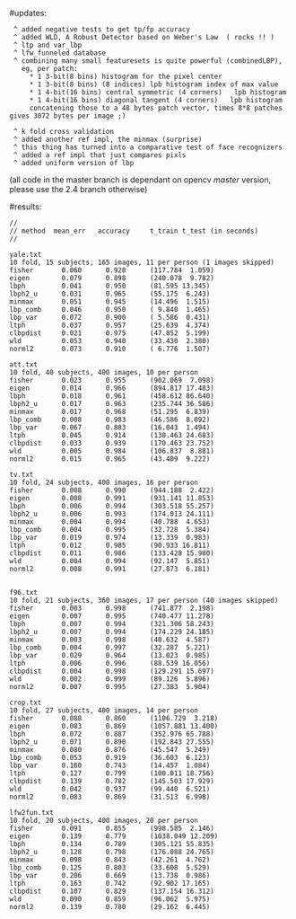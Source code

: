 

#updates:

     ^ added negative tests to get tp/fp accuracy
     ^ added WLD, A Robust Detector based on Weber's Law  ( rocks !! )
     ^ ltp and var_lbp
     ^ lfw_funneled database
     ^ combining many small featuresets is quite powerful (combinedLBP), 
       eg, per patch: 
         * 1 3-bit(8 bins) histogram for the pixel center
         * 1 3-bit(8 bins) (8 indices) lpb histogram index of max value
         * 1 4-bit(16 bins) central symmetric (4 corners)   lpb histogram
         * 1 4-bit(16 bins) diagonal tangent (4 corners)   lpb histogram
         concatening those to a 48 bytes patch vector, times 8*8 patches gives 3072 bytes per image ;)
       
     ^ k fold cross validation
     ^ added another ref impl, the minmax (surprise)
     ^ this thing has turned into a comparative test of face recognizers
     ^ added a ref impl that just compares pixls
     ^ added uniform version of lbp

(all code in the master branch is dependant on opencv *master* version, please use the 2.4 branch otherwise)

#results:

    //
    // method  mean_err   accuracy     t_train t_test (in seconds)
    //

    yale.txt 
    10 fold, 15 subjects, 165 images, 11 per person (1 images skipped)
    fisher       0.060      0.928      (117.784  1.059)
    eigen        0.079      0.898      (240.078  9.782)
    lbph         0.041      0.950      (81.595 13.345)
    lbph2_u      0.031      0.965      (55.175  6.243)
    minmax       0.051      0.945      (14.496  1.515)
    lbp_comb     0.046      0.950      ( 9.840  1.465)
    lbp_var      0.072      0.900      ( 5.586  0.431)
    ltph         0.037      0.957      (25.639  4.374)
    clbpdist     0.021      0.975      (47.852  5.199)
    wld          0.053      0.940      (33.430  2.380)
    norml2       0.073      0.910      ( 6.776  1.507)

    att.txt 
    10 fold, 40 subjects, 400 images, 10 per person
    fisher       0.023      0.955      (902.069  7.098)
    eigen        0.014      0.966      (894.817 17.483)
    lbph         0.018      0.961      (458.612 86.640)
    lbph2_u      0.017      0.963      (235.744 36.586)
    minmax       0.017      0.968      (51.295  6.839)
    lbp_comb     0.008      0.983      (46.586  8.092)
    lbp_var      0.067      0.883      (16.043  1.494)
    ltph         0.045      0.914      (130.463 24.683)
    clbpdist     0.033      0.939      (170.463 23.752)
    wld          0.005      0.984      (106.837  8.881)
    norml2       0.015      0.965      (43.409  9.222)

    tv.txt
    10 fold, 24 subjects, 400 images, 16 per person
    fisher       0.008      0.990      (944.188  2.422)
    eigen        0.008      0.991      (931.141 11.853)
    lbph         0.006      0.994      (303.518 55.257)
    lbph2_u      0.006      0.993      (174.013 24.111)
    minmax       0.004      0.994      (40.788  4.653)
    lbp_comb     0.004      0.995      (32.728  5.384)
    lbp_var      0.019      0.974      (13.339  0.983)
    ltph         0.012      0.985      (90.933 16.811)
    clbpdist     0.011      0.986      (133.428 15.980)
    wld          0.004      0.994      (92.147  5.851)
    norml2       0.008      0.991      (27.873  6.181)


    f96.txt
    10 fold, 21 subjects, 360 images, 17 per person (40 images skipped)
    fisher       0.003      0.998      (741.877  2.198)
    eigen        0.007      0.995      (740.477 11.278)
    lbph         0.007      0.994      (321.306 58.243)
    lbph2_u      0.007      0.994      (174.229 24.185)
    minmax       0.003      0.998      (40.632  4.587)
    lbp_comb     0.004      0.997      (32.287  5.221)
    lbp_var      0.029      0.964      (13.023  0.985)
    ltph         0.006      0.996      (88.539 16.056)
    clbpdist     0.004      0.998      (129.291 15.697)
    wld          0.002      0.999      (89.126  5.896)
    norml2       0.007      0.995      (27.383  5.904)

    crop.txt
    10 fold, 27 subjects, 400 images, 14 per person
    fisher       0.088      0.860      (1106.729  3.218)
    eigen        0.083      0.869      (1057.881 13.400)
    lbph         0.072      0.887      (352.976 65.788)
    lbph2_u      0.071      0.890      (192.843 27.555)
    minmax       0.080      0.876      (45.547  5.249)
    lbp_comb     0.053      0.919      (36.603  6.123)
    lbp_var      0.160      0.743      (14.457  1.084)
    ltph         0.127      0.799      (100.011 18.756)
    clbpdist     0.139      0.782      (145.503 17.929)
    wld          0.042      0.937      (99.440  6.521)
    norml2       0.083      0.869      (31.513  6.998)

    lfw2fun.txt
    10 fold, 20 subjects, 400 images, 20 per person
    fisher       0.091      0.855      (998.585  2.146)
    eigen        0.139      0.779      (1038.049 12.209)
    lbph         0.134      0.789      (305.121 55.835)
    lbph2_u      0.128      0.798      (176.088 24.765)
    minmax       0.098      0.843      (42.261  4.762)
    lbp_comb     0.125      0.803      (33.608  5.529)
    lbp_var      0.206      0.669      (13.738  0.986)
    ltph         0.163      0.742      (92.902 17.165)
    clbpdist     0.107      0.829      (137.154 16.312)
    wld          0.090      0.859      (96.062  5.975)
    norml2       0.139      0.780      (29.162  6.445)


